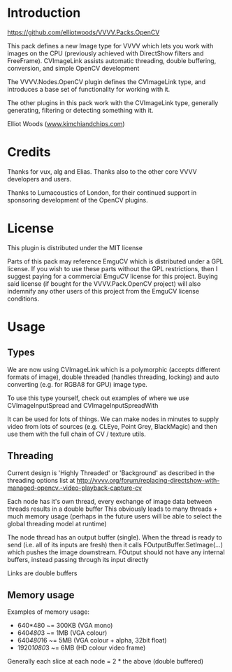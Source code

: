 Introduction
============
https://github.com/elliotwoods/VVVV.Packs.OpenCV

This pack defines a new Image type for VVVV which lets you work with images on the CPU (previously achieved with DirectShow filters and FreeFrame).
CVImageLink assists automatic threading, double buffering, conversion, and simple OpenCV development

The VVVV.Nodes.OpenCV plugin defines the CVImageLink type, and introduces a base set of functionality for working with it. 

The other plugins in this pack work with the CVImageLink type, generally generating, filtering or detecting something with it.

Elliot Woods (www.kimchiandchips.com)

Credits
=======
Thanks for vux, alg and Elias. Thanks also to the other core VVVV developers and users.

Thanks to Lumacoustics of London, for their continued support in sponsoring development of the OpenCV plugins.

License
=======
This plugin is distributed under the MIT license

Parts of this pack may reference EmguCV which is distributed under a GPL license.
If you wish to use these parts without the GPL restrictions, then I suggest paying for a commercial EmguCV license for this project.
Buying said license (if bought for the VVVV.Pack.OpenCV project) will also indemnify any other users of this project from the EmguCV license conditions.

Usage
=====

Types
-----
We are now using CVImageLink which is a polymorphic (accepts different formats of image), double threaded (handles threading, locking) and auto converting (e.g. for RGBA8 for GPU) image type.

To use this type yourself, check out examples of where we use CVImageInputSpread and CVImageInputSpreadWith<T>

It can be used for lots of things. We can make nodes in minutes to supply video from lots of sources (e.g. CLEye, Point Grey, BlackMagic) and then use them with the full chain of CV / texture utils.


Threading
---------
Current design is 'Highly Threaded' or 'Background' as described in the threading options list at
http://vvvv.org/forum/replacing-directshow-with-managed-opencv.-video-playback-capture-cv

Each node has it's own thread, every exchange of image data between threads results in a double buffer
This obviously leads to many threads + much memory usage (perhaps in the future users will be able to select the global threading model at runtime)

The node thread has an output buffer (single).
When the thread is ready to send (i.e. all of its inputs are fresh) then it calls FOutputBuffer.SetImage(...) which pushes the image downstream.
FOutput should not have any internal buffers, instead passing through its input directly

Links are double buffers


Memory usage
------------

Examples of memory usage:

* 640*480 ~= 300KB (VGA mono)
* 640*480*3 ~= 1MB (VGA colour)
* 640*480*16 ~= 5MB (VGA colour + alpha, 32bit float)
* 1920*1080*3 ~= 6MB (HD colour video frame)

Generally each slice at each node = 2 * the above (double buffered)